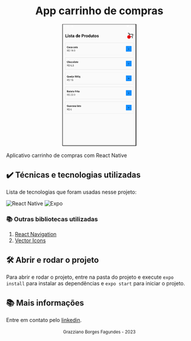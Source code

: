 <div align="center">
  <h1>App carrinho de compras</h1>
</div>

<div align="center">
  <img src="./docs/assets/carrinhoCompras.PNG" width="200" heigth="200">
</div>

Aplicativo carrinho de compras com React Native

## ✔️ Técnicas e tecnologias utilizadas

Lista de tecnologias que foram usadas nesse projeto:

![React Native](https://img.shields.io/badge/react_native-%2320232a.svg?style=for-the-badge&logo=react&logoColor=%2361DAFB)
![Expo](https://img.shields.io/badge/expo-1C1E24?style=for-the-badge&logo=expo&logoColor=#D04A37)

### 📚 Outras bibliotecas utilizadas

1. [React Navigation](https://reactnavigation.org/)
2. [Vector Icons](https://github.com/oblador/react-native-vector-icons)

## 🛠️ Abrir e rodar o projeto

Para abrir e rodar o projeto, entre na pasta do projeto e execute `expo install` para instalar as dependências e `expo start` para iniciar o projeto.

## 📚 Mais informações

Entre em contato pelo [linkedin](https://www.linkedin.com/in/grazziano-fagundes/).

<div align="center">
  <small>Grazziano Borges Fagundes - 2023</small>
</div>